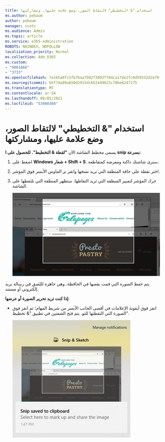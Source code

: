 ```yaml
---
title: استخدام "& التخطيطي" لالتقاط الصور، وضع علامة عليها، ومشاركتها
ms.author: pebaum
author: pebaum
manager: scotv
ms.audience: Admin
ms.topic: article
ms.service: o365-administration
ROBOTS: NOINDEX, NOFOLLOW
localization_priority: Normal
ms.collection: Adm_O365
ms.custom:
- "9001666"
- "3733"
ms.openlocfilehash: 7a165a0fc5fb7baa7b02f3093f784ca17de2fc0d59332d2e70fb0f507bfeb221
ms.sourcegitcommit: b5f7da89a650d2915dc652449623c78be6247175
ms.translationtype: MT
ms.contentlocale: ar-SA
ms.lasthandoff: 08/05/2021
ms.locfileid: "53980308"
---
```

# <a name="use-snip--sketch-to-capture-mark-up-and-share-images"></a>استخدام "& التخطيطي" لالتقاط الصور، وضع علامة عليها، ومشاركتها

يسمى مخطط الشاشة الآن **"لقطة & التخطيط".** **للحصول على ا snip بسرعة:**

1. اضغط على **Windows شعار + Shift + S**. سترى شاشتك داكنة ومعرضة كمتقاطعة. 

2. اختر نقطة على حافة المنطقة التي تريد نسخها وانقر بز الماوس الأيسر فوق المؤشر. 

3. حرك المؤشر لتمييز المنطقة التي تريد التقاطها. ستظهر المنطقة التي تلتقطها على الشاشة.

   ![صورة التحديد الذي تم تمييزه](media/snipone.png)

يتم حفظ الصورة التي قمت بقصها في الحافظة، وهي جاهزة لللصق في رسالة بريد إلكتروني أو مستند. 

**إذا كنت تريد تحرير الصورة أو عرضها:** 

- انقر فوق أيقونة الإعلامات في أقصى الجانب الأيسر من شريط المهام؛ ثم انقر فوق الصورة التي التقطتها للتو. يتم فتح الشفتين في تطبيق "& تخطيط".

   ![صورة للصورة المعروضة في تطبيق "قصاصة"](media/sniptwo.png)
